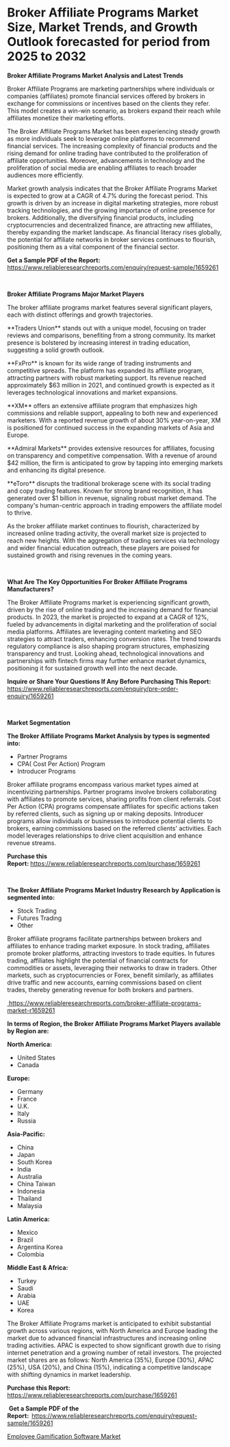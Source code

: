 <p><h1>Broker Affiliate Programs Market Size, Market Trends, and Growth Outlook forecasted for period from 2025 to 2032</h1></p><p><strong>Broker Affiliate Programs Market Analysis and Latest Trends</strong></p>
<p><p>Broker Affiliate Programs are marketing partnerships where individuals or companies (affiliates) promote financial services offered by brokers in exchange for commissions or incentives based on the clients they refer. This model creates a win-win scenario, as brokers expand their reach while affiliates monetize their marketing efforts.</p><p>The Broker Affiliate Programs Market has been experiencing steady growth as more individuals seek to leverage online platforms to recommend financial services. The increasing complexity of financial products and the rising demand for online trading have contributed to the proliferation of affiliate opportunities. Moreover, advancements in technology and the proliferation of social media are enabling affiliates to reach broader audiences more efficiently.</p><p>Market growth analysis indicates that the Broker Affiliate Programs Market is expected to grow at a CAGR of 4.7% during the forecast period. This growth is driven by an increase in digital marketing strategies, more robust tracking technologies, and the growing importance of online presence for brokers. Additionally, the diversifying financial products, including cryptocurrencies and decentralized finance, are attracting new affiliates, thereby expanding the market landscape. As financial literacy rises globally, the potential for affiliate networks in broker services continues to flourish, positioning them as a vital component of the financial sector.</p></p>
<p><strong>Get a Sample PDF of the Report:&nbsp;</strong> <a href="https://www.reliableresearchreports.com/enquiry/request-sample/1659261?utm_campaign=2224&utm_medium=2&utm_source=Github&utm_content=ia&utm_term=09032025&utm_id=broker-affiliate-programs">https://www.reliableresearchreports.com/enquiry/request-sample/1659261</a></p>
<p>&nbsp;</p>
<p><strong>Broker Affiliate Programs Major Market Players</strong></p>
<p><p>The broker affiliate programs market features several significant players, each with distinct offerings and growth trajectories. </p><p>**Traders Union** stands out with a unique model, focusing on trader reviews and comparisons, benefiting from a strong community. Its market presence is bolstered by increasing interest in trading education, suggesting a solid growth outlook.</p><p>**FxPro** is known for its wide range of trading instruments and competitive spreads. The platform has expanded its affiliate program, attracting partners with robust marketing support. Its revenue reached approximately $63 million in 2021, and continued growth is expected as it leverages technological innovations and market expansions.</p><p>**XM** offers an extensive affiliate program that emphasizes high commissions and reliable support, appealing to both new and experienced marketers. With a reported revenue growth of about 30% year-on-year, XM is positioned for continued success in the expanding markets of Asia and Europe.</p><p>**Admiral Markets** provides extensive resources for affiliates, focusing on transparency and competitive compensation. With a revenue of around $42 million, the firm is anticipated to grow by tapping into emerging markets and enhancing its digital presence.</p><p>**eToro** disrupts the traditional brokerage scene with its social trading and copy trading features. Known for strong brand recognition, it has generated over $1 billion in revenue, signaling robust market demand. The company's human-centric approach in trading empowers the affiliate model to thrive.</p><p>As the broker affiliate market continues to flourish, characterized by increased online trading activity, the overall market size is projected to reach new heights. With the aggregation of trading services via technology and wider financial education outreach, these players are poised for sustained growth and rising revenues in the coming years.</p></p>
<p>&nbsp;</p>
<p><strong>What Are The Key Opportunities For Broker Affiliate Programs Manufacturers?</strong></p>
<p><p>The Broker Affiliate Programs market is experiencing significant growth, driven by the rise of online trading and the increasing demand for financial products. In 2023, the market is projected to expand at a CAGR of 12%, fueled by advancements in digital marketing and the proliferation of social media platforms. Affiliates are leveraging content marketing and SEO strategies to attract traders, enhancing conversion rates. The trend towards regulatory compliance is also shaping program structures, emphasizing transparency and trust. Looking ahead, technological innovations and partnerships with fintech firms may further enhance market dynamics, positioning it for sustained growth well into the next decade.</p></p>
<p><strong>Inquire or Share Your Questions If Any Before Purchasing This Report:</strong> <a href="https://www.reliableresearchreports.com/enquiry/pre-order-enquiry/1659261?utm_campaign=2224&utm_medium=2&utm_source=Github&utm_content=ia&utm_term=09032025&utm_id=broker-affiliate-programs">https://www.reliableresearchreports.com/enquiry/pre-order-enquiry/1659261</a></p>
<p>&nbsp;</p>
<p><strong>Market Segmentation</strong></p>
<p><strong>The Broker Affiliate Programs Market Analysis by types is segmented into:</strong></p>
<p><ul><li>Partner Programs</li><li>CPA( Cost Per Action) Program</li><li>Introducer Programs</li></ul></p>
<p><p>Broker affiliate programs encompass various market types aimed at incentivizing partnerships. Partner programs involve brokers collaborating with affiliates to promote services, sharing profits from client referrals. Cost Per Action (CPA) programs compensate affiliates for specific actions taken by referred clients, such as signing up or making deposits. Introducer programs allow individuals or businesses to introduce potential clients to brokers, earning commissions based on the referred clients' activities. Each model leverages relationships to drive client acquisition and enhance revenue streams.</p></p>
<p><strong>Purchase this Report:&nbsp;</strong><a href="https://www.reliableresearchreports.com/purchase/1659261?utm_campaign=2224&utm_medium=2&utm_source=Github&utm_content=ia&utm_term=09032025&utm_id=broker-affiliate-programs">https://www.reliableresearchreports.com/purchase/1659261</a></p>
<p>&nbsp;</p>
<p><strong>The Broker Affiliate Programs Market Industry Research by Application is segmented into:</strong></p>
<p><ul><li>Stock Trading</li><li>Futures Trading</li><li>Other</li></ul></p>
<p><p>Broker affiliate programs facilitate partnerships between brokers and affiliates to enhance trading market exposure. In stock trading, affiliates promote broker platforms, attracting investors to trade equities. In futures trading, affiliates highlight the potential of financial contracts for commodities or assets, leveraging their networks to draw in traders. Other markets, such as cryptocurrencies or Forex, benefit similarly, as affiliates drive traffic and new accounts, earning commissions based on client trades, thereby generating revenue for both brokers and partners.</p></p>
<p><a href="https://www.reliableresearchreports.com/broker-affiliate-programs-market-r1659261?utm_campaign=2224&utm_medium=2&utm_source=Github&utm_content=ia&utm_term=09032025&utm_id=broker-affiliate-programs">&nbsp;https://www.reliableresearchreports.com/broker-affiliate-programs-market-r1659261</a></p>
<p><strong>In terms of Region, the Broker Affiliate Programs Market Players available by Region are:</strong></p>
<p>
    <p> <strong> North America: </strong>
        <ul>
            <li>United States</li>
            <li>Canada</li>
        </ul>
        </p> 
    <p> <strong> Europe: </strong>
        <ul>
            <li>Germany</li>
            <li>France</li>
            <li>U.K.</li>
            <li>Italy</li>
            <li>Russia</li>
        </ul>
        </p> 
    <p> <strong> Asia-Pacific: </strong>
        <ul>
            <li>China</li>
            <li>Japan</li>
            <li>South Korea</li>
            <li>India</li>
            <li>Australia</li>
            <li>China Taiwan</li>
            <li>Indonesia</li>
            <li>Thailand</li>
            <li>Malaysia</li>
        </ul>
        </p> 
    <p> <strong> Latin America: </strong>
        <ul>
            <li>Mexico</li>
            <li>Brazil</li>
            <li>Argentina Korea</li>
            <li>Colombia</li>
        </ul>
        </p> 
    <p> <strong> Middle East & Africa: </strong>
        <ul>
            <li>Turkey</li>
            <li>Saudi</li>
            <li>Arabia</li>
            <li>UAE</li>
            <li>Korea</li>
        </ul>
    </p>
    </p>
<p><p>The Broker Affiliate Programs market is anticipated to exhibit substantial growth across various regions, with North America and Europe leading the market due to advanced financial infrastructures and increasing online trading activities. APAC is expected to show significant growth due to rising internet penetration and a growing number of retail investors. The projected market shares are as follows: North America (35%), Europe (30%), APAC (25%), USA (20%), and China (15%), indicating a competitive landscape with shifting dynamics in market leadership.</p></p>
<p><strong>Purchase this Report: </strong><a href="https://www.reliableresearchreports.com/purchase/1659261?utm_campaign=2224&utm_medium=2&utm_source=Github&utm_content=ia&utm_term=09032025&utm_id=broker-affiliate-programs">https://www.reliableresearchreports.com/purchase/1659261</a></p>
<p>&nbsp;<strong>Get a Sample PDF of the Report:&nbsp;&nbsp;</strong><a href="https://www.reliableresearchreports.com/enquiry/request-sample/1659261?utm_campaign=2224&utm_medium=2&utm_source=Github&utm_content=ia&utm_term=09032025&utm_id=broker-affiliate-programs">https://www.reliableresearchreports.com/enquiry/request-sample/1659261</a></p>
<p><strong></strong></p>
<p><p><a href="https://github.com/JakirUddin651/Market-Research-Report-List-1/blob/main/employee-gamification-software-market.md?utm_campaign=2224&utm_medium=2&utm_source=Github&utm_content=ia&utm_term=09032025&utm_id=broker-affiliate-programs">Employee Gamification Software Market</a></p></p>